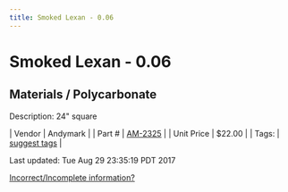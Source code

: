 ```yaml
---
title: Smoked Lexan - 0.06
---
```


# Smoked Lexan - 0.06
## Materials / Polycarbonate
Description: 	24" square 

| Vendor | Andymark | 
| Part # | [AM-2325](http://www.andymark.com/ProductDetails.asp?ProductCode=AM-2325) | 
| Unit Price | $22.00 | 
| Tags: | [suggest tags](https://docs.google.com/forms/d/e/1FAIpQLSeWyY8v3RgOty-MyWmh9U0iivNYN_molChYyS-0U-o-kOAv_g/viewform) | 

Last updated: Tue Aug 29 23:35:19 PDT 2017

 [Incorrect/Incomplete information?](https://docs.google.com/forms/d/e/1FAIpQLSeWyY8v3RgOty-MyWmh9U0iivNYN_molChYyS-0U-o-kOAv_g/viewform)